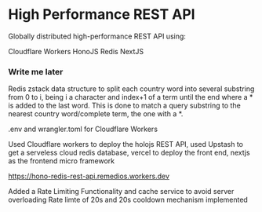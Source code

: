 # High Performance REST API

Globally distributed high-performance REST API using:

Cloudflare Workers
HonoJS
Redis
NextJS

### Write me later

Redis zstack data structure to split each country word into several substring from 0 to i, being i a character and index+1 of a term until the end where a \* is added to the last word.
This is done to match a query substring to the nearest country word/complete term, the one with a \*.

.env and wrangler.toml for Cloudflare Workers

Used Cloudflare workers to deploy the holojs REST API, used Upstash to get a serveless cloud redis database, vercel to deploy the front end, nextjs as the frontend micro framework

https://hono-redis-rest-api.remedios.workers.dev

Added a Rate Limiting Functionality and cache service to avoid server overloading
Rate limte of 20s and 20s cooldown mechanism implemented
